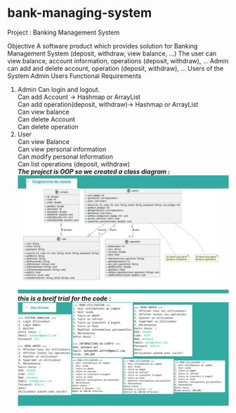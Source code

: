 # bank-managing-system
Project : Banking Management System

Objective
A software product which provides solution for Banking Management System (deposit,
withdraw, view balance, ...)
The user can view balance, account information, operations (deposit, withdraw), ...
Admin can add and delete account, operation (deposit, withdraw), ...
Users of the System
Admin
Users
Functional Requirements
1. Admin
Can login and logout.<br>
Can add Account → Hashmap or ArrayList<br>
Can add operation(deposit, withdraw)→ Hashmap or ArrayList<br>
Can view balance<br>
Can delete Account<br>
Can delete operation<br>
2. User<br>
Can view Balance<br>
Can view personal information<br>
Can modify personal Information<br>
Can list operations (deposit, withdraw)<br>
***The project is OOP so we created a class diagram :***
![The project is OOP so we created a class diagram :](diagggg.png)
***this is a breif trial for the code :***
![The trial:](jeuux.png)
